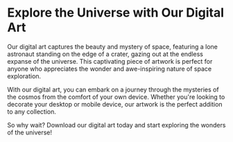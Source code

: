 <!--font:Montserrat-->

# Explore the Universe with Our Digital Art

Our digital art captures the beauty and mystery of space, featuring a lone astronaut standing on the edge of a crater, gazing out at the endless expanse of the universe. This captivating piece of artwork is perfect for anyone who appreciates the wonder and awe-inspiring nature of space exploration.

With our digital art, you can embark on a journey through the mysteries of the cosmos from the comfort of your own device. Whether you're looking to decorate your desktop or mobile device, our artwork is the perfect addition to any collection.

So why wait? Download our digital art today and start exploring the wonders of the universe!

<!--

Write me markdown content of website with wallpaper:

"A digital painting of a lone astronaut standing on the edge of a crater, gazing out at the endless expanse of space."

The header of the page should not be copy of the text but rather a real content of the website which is using this wallpaper.


---


# Space Explorer Wallpaper

Decorate your desktop or mobile device with this stunning digital painting of a lone astronaut standing on the edge of a crater, gazing out at the endless expanse of space. This wallpaper captures the awe-inspiring beauty and mystery of the universe, and is sure to inspire your own sense of wonder and curiosity.

Whether you're an avid space enthusiast or simply appreciate breathtaking artwork, this wallpaper is the perfect addition to your collection. Download it today and let your imagination take flight!


---


Heading should not include word "wallpaper". The website should not be about the wallpaper itself, wallpaper is just a related background, rewrite whole content.


---


# Explore the Wonders of Space with Our Digital Art

Immerse yourself in the beauty and mystery of space with our stunning digital art featuring a lone astronaut standing on the edge of a crater, gazing out at the endless expanse of the universe. This captivating piece of artwork is perfect for anyone who appreciates the wonder and awe-inspiring nature of space exploration.

Our digital art is designed to transport you to another world, where you can explore the mysteries of the universe from the comfort of your own device. Whether you're looking to decorate your desktop or mobile device, our artwork is the perfect addition to any collection.

So why wait? Download our digital art today and start your journey into the depths of space!


---


Heading is too long, rewrite whole content.


---


# Discover the Beauty of Space with Our Digital Art

Our digital art features a lone astronaut standing on the edge of a crater, gazing out at the endless expanse of space. This captivating piece of artwork is perfect for anyone who appreciates the wonder and awe-inspiring nature of space exploration.

With our digital art, you can explore the mysteries of the universe from the comfort of your own device. Whether you're looking to decorate your desktop or mobile device, our artwork is the perfect addition to any collection.

So why wait? Download our digital art today and discover the beauty of space!


---


Heading is too long, rewrite whole content.


---


# Explore the Universe with Our Digital Art

Our digital art captures the beauty and mystery of space, featuring a lone astronaut standing on the edge of a crater, gazing out at the endless expanse of the universe. This captivating piece of artwork is perfect for anyone who appreciates the wonder and awe-inspiring nature of space exploration.

With our digital art, you can embark on a journey through the mysteries of the cosmos from the comfort of your own device. Whether you're looking to decorate your desktop or mobile device, our artwork is the perfect addition to any collection.

So why wait? Download our digital art today and start exploring the wonders of the universe!


---


Write me a Google font which is best fitting for the website.

Pick from the list:
- Great Vibes
- Inter
- Poppins
- Futura
- Alegreya
- Lobster
- Exo 2
- IBM Plex Sans
- Lato
- Roboto
- Raleway
- Orbitron
- Playfair Display
- Dancing Script
- Barlow Condensed
- Montserrat
- Open Sans


Write just the font name nothing else.


---


Montserrat

-->
